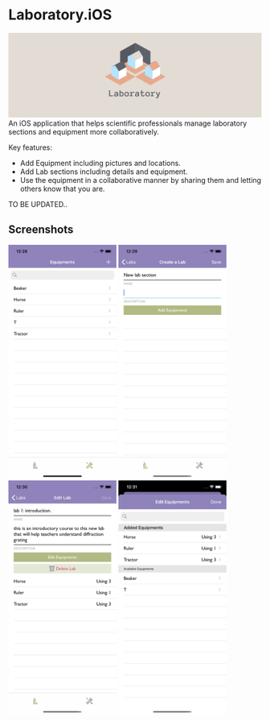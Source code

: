 # Laboratory.iOS

![alt laboratory](cover.png)
An iOS application that helps scientific professionals manage laboratory sections and equipment more collaboratively.

<p>Key features:</p>
<ul>
    <li>Add Equipment including pictures and locations.</li>
    <li>Add Lab sections including details and equipment.</li>
    <li>Use the equipment in a collaborative manner by sharing them and letting others know that you are.</li>
</ul>


TO BE UPDATED..

<h2>Screenshots</h2>

<p float="left">
  <img src="Screenshots/equipmentList.png" width="215" />
  <img src="Screenshots/addNewLab.png" width="215" />
  <img src="Screenshots/labInfo.png" width="215" />
  <img src="Screenshots/addLabEquipment.png" width="215" />
</p>

